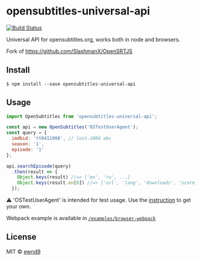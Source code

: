 # opensubtitles-universal-api

[![Build Status](https://travis-ci.org/ewnd9/opensubtitles-universal-api.svg?branch=master)](https://travis-ci.org/ewnd9/opensubtitles-universal-api)

Universal API for opensubtitles.org, works both in node and browsers.

Fork of https://github.com/SlashmanX/OpenSRTJS

## Install

```
$ npm install --save opensubtitles-universal-api
```

## Usage

```js
import OpenSubtitles from 'opensubtitles-universal-api';

const api = new OpenSubtitles('OSTestUserAgent');
const query = {
  imdbid: 'tt0411008', // lost-2004 abc
  season: '1',
  episode: '1'
};

api.searchEpisode(query)
  .then(result => {
    Object.keys(result) //=> ['en', 'ru', ...]
    Object.keys(result.en[0]) //=> ['url', 'lang', 'downloads', 'score', 'subFilename', 'releaseFilename', 'date', 'encoding'];
  });
```

:warning: 'OSTestUserAgent' is intended for test usage. Use the [instruction](https://trac.opensubtitles.org/projects/opensubtitles/wiki/DevReadFirst) to get your own.

Webpack example is available in [`/examples/browser-webpack`](./examples/browser-webpack)

## License

MIT © [ewnd9](http://ewnd9.com)
